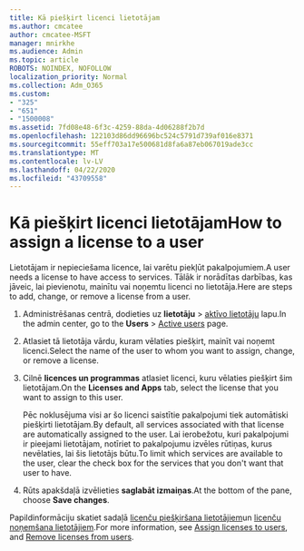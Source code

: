 ```yaml
---
title: Kā piešķirt licenci lietotājam
ms.author: cmcatee
author: cmcatee-MSFT
manager: mnirkhe
ms.audience: Admin
ms.topic: article
ROBOTS: NOINDEX, NOFOLLOW
localization_priority: Normal
ms.collection: Adm_O365
ms.custom:
- "325"
- "651"
- "1500008"
ms.assetid: 7fd08e48-6f3c-4259-88da-4d06288f2b7d
ms.openlocfilehash: 122103d86dd96696bc524c5791d739af016e8371
ms.sourcegitcommit: 55eff703a17e500681d8fa6a87eb067019ade3cc
ms.translationtype: MT
ms.contentlocale: lv-LV
ms.lasthandoff: 04/22/2020
ms.locfileid: "43709558"
---
```

# <a name="how-to-assign-a-license-to-a-user"></a><span data-ttu-id="08487-102">Kā piešķirt licenci lietotājam</span><span class="sxs-lookup"><span data-stu-id="08487-102">How to assign a license to a user</span></span>

<span data-ttu-id="08487-103">Lietotājam ir nepieciešama licence, lai varētu piekļūt pakalpojumiem.</span><span class="sxs-lookup"><span data-stu-id="08487-103">A user needs a license to have access to services.</span></span> <span data-ttu-id="08487-104">Tālāk ir norādītas darbības, kas jāveic, lai pievienotu, mainītu vai noņemtu licenci no lietotāja.</span><span class="sxs-lookup"><span data-stu-id="08487-104">Here are steps to add, change, or remove a license from a user.</span></span>
  
1. <span data-ttu-id="08487-105">Administrēšanas centrā, dodieties uz **lietotāju** \> [aktīvo lietotāju](https://go.microsoft.com/fwlink/p/?linkid=834822) lapu.</span><span class="sxs-lookup"><span data-stu-id="08487-105">In the admin center, go to the **Users** \> [Active users](https://go.microsoft.com/fwlink/p/?linkid=834822) page.</span></span>

2. <span data-ttu-id="08487-106">Atlasiet tā lietotāja vārdu, kuram vēlaties piešķirt, mainīt vai noņemt licenci.</span><span class="sxs-lookup"><span data-stu-id="08487-106">Select the name of the user to whom you want to assign, change, or remove a license.</span></span>

3. <span data-ttu-id="08487-107">Cilnē **licences un programmas** atlasiet licenci, kuru vēlaties piešķirt šim lietotājam.</span><span class="sxs-lookup"><span data-stu-id="08487-107">On the **Licenses and Apps** tab, select the license that you want to assign to this user.</span></span>

    <span data-ttu-id="08487-108">Pēc noklusējuma visi ar šo licenci saistītie pakalpojumi tiek automātiski piešķirti lietotājam.</span><span class="sxs-lookup"><span data-stu-id="08487-108">By default, all services associated with that license are automatically assigned to the user.</span></span> <span data-ttu-id="08487-109">Lai ierobežotu, kuri pakalpojumi ir pieejami lietotājam, notīriet to pakalpojumu izvēles rūtiņas, kurus nevēlaties, lai šis lietotājs būtu.</span><span class="sxs-lookup"><span data-stu-id="08487-109">To limit which services are available to the user, clear the check box for the services that you don't want that user to have.</span></span>

4. <span data-ttu-id="08487-110">Rūts apakšdaļā izvēlieties **saglabāt izmaiņas**.</span><span class="sxs-lookup"><span data-stu-id="08487-110">At the bottom of the pane, choose **Save changes**.</span></span>

<span data-ttu-id="08487-111">Papildinformāciju skatiet sadaļā [licenču piešķiršana lietotājiem](https://docs.microsoft.com/office365/admin/subscriptions-and-billing/assign-licenses-to-users)un [licenču noņemšana lietotājiem](https://docs.microsoft.com/office365/admin/subscriptions-and-billing/remove-licenses-from-users).</span><span class="sxs-lookup"><span data-stu-id="08487-111">For more information, see [Assign licenses to users](https://docs.microsoft.com/office365/admin/subscriptions-and-billing/assign-licenses-to-users), and [Remove licenses from users](https://docs.microsoft.com/office365/admin/subscriptions-and-billing/remove-licenses-from-users).</span></span>